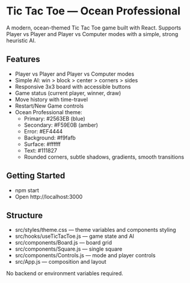 # Tic Tac Toe — Ocean Professional

A modern, ocean-themed Tic Tac Toe game built with React. Supports Player vs Player and Player vs Computer modes with a simple, strong heuristic AI.

## Features

- Player vs Player and Player vs Computer modes
- Simple AI: win > block > center > corners > sides
- Responsive 3x3 board with accessible buttons
- Game status (current player, winner, draw)
- Move history with time-travel
- Restart/New Game controls
- Ocean Professional theme:
  - Primary: #2563EB (blue)
  - Secondary: #F59E0B (amber)
  - Error: #EF4444
  - Background: #f9fafb
  - Surface: #ffffff
  - Text: #111827
  - Rounded corners, subtle shadows, gradients, smooth transitions

## Getting Started

- npm start
- Open http://localhost:3000

## Structure

- src/styles/theme.css — theme variables and components styling
- src/hooks/useTicTacToe.js — game state and AI
- src/components/Board.js — board grid
- src/components/Square.js — single square
- src/components/Controls.js — mode and player controls
- src/App.js — composition and layout

No backend or environment variables required.
